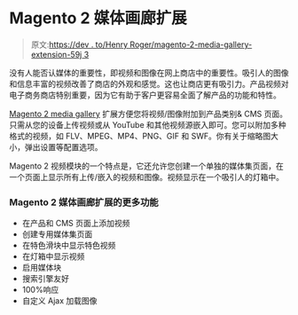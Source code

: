# Magento 2 媒体画廊扩展

> 原文:[https://dev . to/Henry Roger/magento-2-media-gallery-extension-59j 3](https://dev.to/henryroger/magento-2-media-gallery-extension-59j3)

没有人能否认媒体的重要性，即视频和图像在网上商店中的重要性。吸引人的图像和信息丰富的视频改善了商店的外观和感觉。这也让商店更有吸引力。产品视频对电子商务商店特别重要，因为它有助于客户更容易全面了解产品的功能和特性。

[Magento 2 media gallery](https://marketplace.magento.com/fme-module-mediaappearance.html) 扩展方便您将视频/图像附加到产品类别& CMS 页面。只需从您的设备上传视频或从 YouTube 和其他视频源嵌入即可。您可以附加多种格式的视频，如 FLV、MPEG、MP4、PNG、GIF 和 SWF。你有关于缩略图大小，弹出设置等配置选项。

Magento 2 视频模块的一个特点是，它还允许您创建一个单独的媒体集页面，在一个页面上显示所有上传/嵌入的视频和图像。视频显示在一个吸引人的灯箱中。

### Magento 2 媒体画廊扩展的更多功能

*   在产品和 CMS 页面上添加视频
*   创建专用媒体集页面
*   在特色滑块中显示特色视频
*   在灯箱中显示视频
*   启用媒体块
*   搜索引擎友好
*   100%响应
*   自定义 Ajax 加载图像